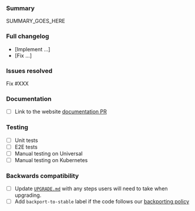 ### Summary

SUMMARY_GOES_HERE

### Full changelog

* [Implement ...]
* [Fix ...]

### Issues resolved

Fix #XXX

### Documentation

- [ ] Link to the website [documentation PR](https://github.com/kumahq/kuma-website/pull/XXX)

### Testing

- [ ] Unit tests
- [ ] E2E tests
- [ ] Manual testing on Universal
- [ ] Manual testing on Kubernetes

### Backwards compatibility

- [ ] Update [`UPGRADE.md`](/UPGRADE.md) with any steps users will need to take when upgrading.
- [ ] Add `backport-to-stable` label if the code follows our [backporting policy](/CONTRIBUTING.md#backporting)
